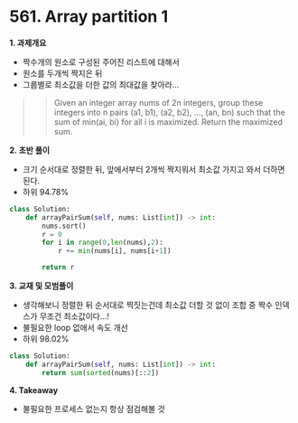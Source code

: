# 561. Array partition 1

**1. 과제개요**

- 짝수개의 원소로 구성된 주어진 리스트에 대해서
- 원소를 두개씩 짝지은 뒤
- 그룹별로 최소값을 더한 값의 최대값을 찾아라...

> > Given an integer array nums of 2n integers, group these integers into n pairs (a1, b1), (a2, b2), ..., (an, bn) such that the sum of min(ai, bi) for all i is maximized. Return the maximized sum.

**2. 초반 풀이**

- 크기 순서대로 정렬한 뒤, 앞에서부터 2개씩 짝지워서 최소값 가지고 와서 더하면 된다.
- 하위 94.78%

```python
class Solution:
    def arrayPairSum(self, nums: List[int]) -> int:
        nums.sort()
        r = 0
        for i in range(0,len(nums),2):
            r += min(nums[i], nums[i+1])

        return r
```

**3. 교재 및 모범풀이**

- 생각해보니 정렬한 뒤 순서대로 찍짓는건데 최소값 더할 것 없이 조합 중 짝수 인덱스가 무조건 최소값이다...!
- 불필요한 loop 없애서 속도 개선
- 하위 98.02%

```python
class Solution:
    def arrayPairSum(self, nums: List[int]) -> int:
        return sum(sorted(nums)[::2])
```

**4. Takeaway**

- 불필요한 프로세스 없는지 항상 점검해볼 것
